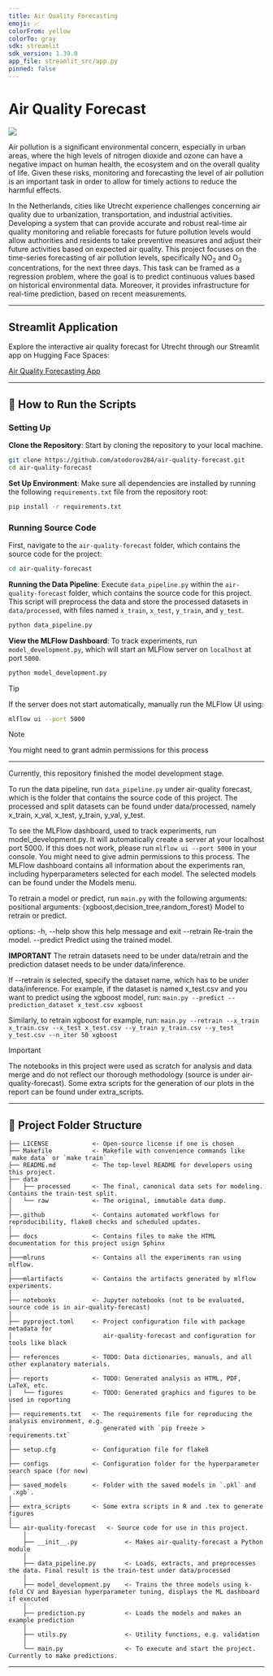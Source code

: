 ```yaml
---
title: Air Quality Forecasting
emoji: 📈
colorFrom: yellow
colorTo: gray
sdk: streamlit
sdk_version: 1.39.0
app_file: streamlit_src/app.py
pinned: false
---
```

# Air Quality Forecast

<a target="_blank" href="https://cookiecutter-data-science.drivendata.org/">
    <img src="https://img.shields.io/badge/CCDS-Project%20template-328F97?logo=cookiecutter" />
</a>

Air pollution is a significant environmental concern, especially in urban areas, where the high levels of nitrogen dioxide and ozone can have a negative impact on human health, the ecosystem and on the overall quality of life. Given these risks, monitoring and forecasting the level of air pollution is an important task in order to allow for timely actions to reduce the harmful effects. 

In the Netherlands, cities like Utrecht experience challenges concerning air quality due to urbanization, transportation, and industrial activities. Developing a system that can provide accurate and robust real-time air quality monitoring and reliable forecasts for future pollution levels would allow authorities and residents to take preventive measures and adjust their future activities based on expected air quality. This project focuses on the time-series forecasting of air pollution levels, specifically NO<sub>2</sub> and O<sub>3</sub> concentrations, for the next three days. This task can be framed as a regression problem, where the goal is to predict continuous values based on historical environmental data. Moreover, it provides infrastructure for real-time prediction, based on recent measurements.

---
## Streamlit Application

Explore the interactive air quality forecast for Utrecht through our Streamlit app on Hugging Face Spaces:

[Air Quality Forecasting App](https://huggingface.co/spaces/03chrisk/air-quality-forecasting)

---

## 🚀 How to Run the Scripts

### Setting Up

**Clone the Repository**: Start by cloning the repository to your local machine.
   ```bash
   git clone https://github.com/atodorov284/air-quality-forecast.git
   cd air-quality-forecast
   ```
**Set Up Environment**:
   Make sure all dependencies are installed by running the following `requirements.txt` file from the repository root:
   ```bash
   pip install -r requirements.txt
   ```
### Running Source Code
First, navigate to the `air-quality-forecast` folder, which contains the source code for the project:

```bash
cd air-quality-forecast
```

**Running the Data Pipeline**: 
Execute `data_pipeline.py` within the `air-quality-forecast` folder, which contains the source code for this project. This script will preprocess the data and store the processed datasets in `data/processed`, with files named `x_train`, `x_test`, `y_train`, and `y_test`.

   ```bash
   python data_pipeline.py
   ```

**View the MLFlow Dashboard**: 
To track experiments, run `model_development.py`, which will start an MLFlow server on `localhost` at port `5000`.

```bash
python model_development.py
```
> [!TIP]
> If the server does not start automatically, manually run the MLFlow UI using:
> ```bash
> mlflow ui --port 5000
>  ```

> [!NOTE]
> You might need to grant admin permissions for this process
---
Currently, this repository finished the model development stage. 

To run the data pipeline, run `data_pipeline.py` under air-quality forecast, which is the folder that contains the source code of this project. The processed and split datasets can be found under data/processed, namely x_train, x_val, x_test, y_train, y_val, y_test.

To see the MLFlow dashboard, used to track experiments, run model_development.py. It will automatically create a server at your localhost port 5000. If this does not work, please run
`mlflow ui --port 5000`
in your console. You might need to give admin permissions to this process. The MLFlow dashboard contains all information about the experiments ran, including hyperparameters selected for each model. The selected models can be found under the Models menu.

To retrain a model or predict, run `main.py` with the following arguments:
positional arguments:
  {xgboost,decision_tree,random_forest}
                        Model to retrain or predict.

options:
  -h, --help            show this help message and exit
  --retrain             Re-train the model.
  --predict             Predict using the trained model.


**IMPORTANT**
The retrain datasets need to be under data/retrain and the prediction dataset needs to be under data/inference.

If --retrain is selected, specify the dataset name, which has to be under data/inference. For example, if the dataset is named x_test.csv and you want to predict using the xgboost model, run:
`main.py --predict --prediction_dataset x_test.csv xgboost`

Similarly, to retrain xgboost for example, run:
`main.py --retrain --x_train x_train.csv --x_test x_test.csv --y_train y_train.csv --y_test y_test.csv --n_iter 50 xgboost`


> [!IMPORTANT]
> The notebooks in this project were used as scratch for analysis and data merge and do not reflect our thorough methodology (source is under air-quality-forecast). Some extra scripts for the generation of our plots in the report can be found under extra_scripts.

---
## 📂 Project Folder Structure

```
├── LICENSE            <- Open-source license if one is chosen
├── Makefile           <- Makefile with convenience commands like `make data` or `make train`
├── README.md          <- The top-level README for developers using this project.
├── data
│   ├── processed      <- The final, canonical data sets for modeling. Contains the train-test split.
│   └── raw            <- The original, immutable data dump.
│
├──.github             <- Contains automated workflows for reproducibility, flake8 checks and scheduled updates. 
│
├── docs               <- Contains files to make the HTML documentation for this project usign Sphinx
│
├───mlruns             <- Contains all the experiments ran using mlflow.
│
├───mlartifacts        <- Contains the artifacts generated by mlflow experiments.
│
├── notebooks          <- Jupyter notebooks (not to be evaluated, source code is in air-quality-forecast)
│
├── pyproject.toml     <- Project configuration file with package metadata for 
│                         air-quality-forecast and configuration for tools like black
│
├── references         <- TODO: Data dictionaries, manuals, and all other explanatory materials.
│
├── reports            <- TODO: Generated analysis as HTML, PDF, LaTeX, etc.
│   └── figures        <- TODO: Generated graphics and figures to be used in reporting
│
├── requirements.txt   <- The requirements file for reproducing the analysis environment, e.g.
│                         generated with `pip freeze > requirements.txt`
│
├── setup.cfg          <- Configuration file for flake8
│
├── configs            <- Configuration folder for the hyperparameter search space (for now)
│
├── saved_models       <- Folder with the saved models in `.pkl` and `.xgb`.
│
├── extra_scripts      <- Some extra scripts in R and .tex to generate figures
│
└── air-quality-forecast   <- Source code for use in this project.
    │
    ├── __init__.py             <- Makes air-quality-forecast a Python module
    │
    ├── data_pipeline.py        <- Loads, extracts, and preprocesses the data. Final result is the train-test under data/processed
    │
    ├── model_development.py    <- Trains the three models using k-fold CV and Bayesian hyperparameter tuning, displays the ML dashboard if executed
    │
    ├── prediction.py           <- Loads the models and makes an example prediction
    │
    ├── utils.py                <- Utility functions, e.g. validation
    │
    └── main.py                 <- To execute and start the project. Currently to make predictions.
```
---


